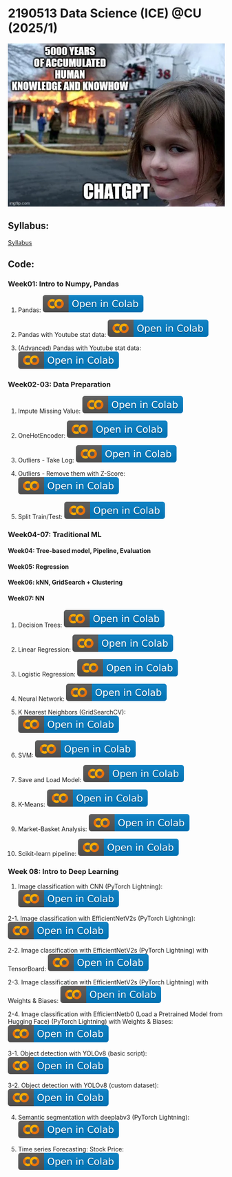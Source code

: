 # 2190513 Data Science (ICE) @CU (2025/1)

![Meme](https://raw.githubusercontent.com/pvateekul/2190513_DS-ICE_2025s1/main/image/meme.webp "Join DS")

## Syllabus:

[Syllabus](https://mycourseville-default.s3.ap-southeast-1.amazonaws.com/useruploaded_course_files/2025_1/70559/materials/Syllabus_2190513_DS_ICE_2025s1_v2-7075-17600037520770.pdf)

## Code:

### Week01: Intro to Numpy, Pandas

1. Pandas: [![Open In Colab](https://raw.githubusercontent.com/pvateekul/2190513_DS-ICE_2025s1/main/image/colab-badge.svg)](https://colab.research.google.com/github/pvateekul/2190513_DS-ICE_2025s1/blob/main/code/Week01_Intro_Pandas/1_Pandas.ipynb)

2. Pandas with Youtube stat data: [![Open In Colab](https://raw.githubusercontent.com/pvateekul/2190513_DS-ICE_2025s1/main/image/colab-badge.svg)](https://colab.research.google.com/github/pvateekul/2190513_DS-ICE_2025s1/blob/main/code/Week01_Intro_Pandas/2_Pandas_%28Dataset_Trending_YouTube_Video_Statistics%29.ipynb)

3. (Advanced) Pandas with Youtube stat data: [![Open In Colab](https://raw.githubusercontent.com/pvateekul/2190513_DS-ICE_2025s1/main/image/colab-badge.svg)](https://colab.research.google.com/github/pvateekul/2190513_DS-ICE_2025s1/blob/main/code/Week01_Intro_Pandas/3_Advanced_Pandas_%28Dataset_Trending_YouTube_Video_Statistics%29.ipynb)

### Week02-03: Data Preparation

1. Impute Missing Value: [![Open In Colab](https://raw.githubusercontent.com/pvateekul/2190513_DS-ICE_2025s1/main/image/colab-badge.svg)](https://colab.research.google.com/github/pvateekul/2190513_DS-ICE_2025s1/blob/main/code/Week02_DataPrep/Lab2_ImputeMissingValue_Pipeline.ipynb)


2. OneHotEncoder: [![Open In Colab](https://raw.githubusercontent.com/pvateekul/2190513_DS-ICE_2025s1/main/image/colab-badge.svg)](https://colab.research.google.com/github/pvateekul/2190513_DS-ICE_2025s1/blob/main/code/Week02_DataPrep/Lab1_LoansDataSet.ipynb)

3. Outliers - Take Log: [![Open In Colab](https://raw.githubusercontent.com/pvateekul/2190513_DS-ICE_2025s1/main/image/colab-badge.svg)](https://colab.research.google.com/github/pvateekul/2190513_DS-ICE_2025s1/blob/main/code/Week02_DataPrep/Lab4_Outliers_Titanic_Pipeline.ipynb)

4. Outliers - Remove them with Z-Score: [![Open In Colab](https://raw.githubusercontent.com/pvateekul/2190513_DS-ICE_2025s1/main/image/colab-badge.svg)](https://colab.research.google.com/github/pvateekul/2190513_DS-ICE_2025s1/blob/main/code/Week02_DataPrep/Lab5_Outliers_Diabetes_(optional).ipynb)

5. Split Train/Test: [![Open In Colab](https://raw.githubusercontent.com/pvateekul/2190513_DS-ICE_2025s1/main/image/colab-badge.svg)](https://colab.research.google.com/github/pvateekul/2190513_DS-ICE_2025s1/blob/main/code/Week02_DataPrep/Lab3_SplitTrainTest.ipynb)

### Week04-07: Traditional ML
#### Week04: Tree-based model, Pipeline, Evaluation
#### Week05: Regression
#### Week06: kNN, GridSearch + Clustering
#### Week07: NN

1. Decision Trees: [![Open In Colab](https://raw.githubusercontent.com/pvateekul/2190513_DS-ICE_2025s1/main/image/colab-badge.svg)](https://colab.research.google.com/github/pvateekul/2190513_DS-ICE_2025s1/blob/main/code/Week03_ML/1_Decision_Trees_Random_Forests_v3.ipynb)

2. Linear Regression: [![Open In Colab](https://raw.githubusercontent.com/pvateekul/2190513_DS-ICE_2025s1/main/image/colab-badge.svg)](https://colab.research.google.com/github/pvateekul/2190513_DS-ICE_2025s1/blob/main/code/Week03_ML/2_Linear_Regression_v2.ipynb)

3. Logistic Regression: [![Open In Colab](https://raw.githubusercontent.com/pvateekul/2190513_DS-ICE_2025s1/main/image/colab-badge.svg)](https://colab.research.google.com/github/pvateekul/2190513_DS-ICE_2025s1/blob/main/code/Week03_ML/3_Logistic_Regression_v2.ipynb)

4. Neural Network: [![Open In Colab](https://raw.githubusercontent.com/pvateekul/2190513_DS-ICE_2025s1/main/image/colab-badge.svg)](https://colab.research.google.com/github/pvateekul/2190513_DS-ICE_2025s1/blob/main/code/Week03_ML/4_Neural_Network_v3.ipynb)

5. K Nearest Neighbors (GridSearchCV): [![Open In Colab](https://raw.githubusercontent.com/pvateekul/2190513_DS-ICE_2025s1/main/image/colab-badge.svg)](https://colab.research.google.com/github/pvateekul/2190513_DS-ICE_2025s1/blob/main/code/Week03_ML/5_K_Nearest_Neighbors_v2_update_09012025.ipynb)

6. SVM: [![Open In Colab](https://raw.githubusercontent.com/pvateekul/2190513_DS-ICE_2025s1/main/image/colab-badge.svg)](https://colab.research.google.com/github/pvateekul/2190513_DS-ICE_2025s1/blob/main/code/Week03_ML/6_Support_Vector_Machine_v2.ipynb)

7. Save and Load Model: [![Open In Colab](https://raw.githubusercontent.com/pvateekul/2190513_DS-ICE_2025s1/main/image/colab-badge.svg)](https://colab.research.google.com/github/pvateekul/2190513_DS-ICE_2025s1/blob/main/code/Week03_ML/7_Save_Load_Model_v2.ipynb)

8. K-Means: [![Open In Colab](https://raw.githubusercontent.com/pvateekul/2190513_DS-ICE_2025s1/main/image/colab-badge.svg)](https://colab.research.google.com/github/pvateekul/2190513_DS-ICE_2025s1/blob/main/code/Week03_ML/8_K_Means_Clustering_v2.ipynb)

9. Market-Basket Analysis: [![Open In Colab](https://raw.githubusercontent.com/pvateekul/2190513_DS-ICE_2025s1/main/image/colab-badge.svg)](https://colab.research.google.com/github/pvateekul/2190513_DS-ICE_2025s1/blob/main/code/Week03_ML/9_Market_Basket_Intro_v2.ipynb)

10. Scikit-learn pipeline: [![Open In Colab](https://raw.githubusercontent.com/pvateekul/2190513_DS-ICE_2025s1/main/image/colab-badge.svg)](https://colab.research.google.com/github/pvateekul/2190513_DS-ICE_2025s1/blob/main/code/Week03_ML/10_Scikit_learn_Pipeline.ipynb)


### Week 08: Intro to Deep Learning

1. Image classification with CNN (PyTorch Lightning): [![Open In Colab](https://raw.githubusercontent.com/pvateekul/2190513_DS-ICE_2025s1/main/image/colab-badge.svg)](https://colab.research.google.com/github/pvateekul/2190513_DS-ICE_2025s1/blob/main/code/Week08_DL/1_Image_classification_CIFAR10_CNN(lightning).ipynb)

2-1. Image classification with EfficientNetV2s (PyTorch Lightning): [![Open In Colab](https://raw.githubusercontent.com/pvateekul/2190513_DS-ICE_2025s1/main/image/colab-badge.svg)](https://colab.research.google.com/github/pvateekul/2190513_DS-ICE_2025s1/blob/main/code/Week08_DL/2_Image_classification_Animal_EfficientNetV2(lightning).ipynb)

2-2. Image classification with EfficientNetV2s (PyTorch Lightning) with TensorBoard: [![Open In Colab](https://raw.githubusercontent.com/pvateekul/2190513_DS-ICE_2025s1/main/image/colab-badge.svg)](https://colab.research.google.com/github/pvateekul/2190513_DS-ICE_2025s1/blob/main/code/Week08_DL/2_2_Image_classification_Animal_EfficientNetV2(lightning)_TensorBoard.ipynb)

2-3. Image classification with EfficientNetV2s (PyTorch Lightning) with Weights & Biases: [![Open In Colab](https://raw.githubusercontent.com/pvateekul/2190513_DS-ICE_2025s1/main/image/colab-badge.svg)](https://colab.research.google.com/github/pvateekul/2190513_DS-ICE_2025s1/blob/main/code/Week08_DL/2_3_Image_classification_Animal_EfficientNetV2(lightning)_wandb.ipynb)

2-4. Image classification with EfficientNetb0 (Load a Pretrained Model from Hugging Face) (PyTorch Lightning) with Weights & Biases: [![Open In Colab](https://raw.githubusercontent.com/pvateekul/2190513_DS-ICE_2025s1/main/image/colab-badge.svg)](https://colab.research.google.com/github/pvateekul/2190513_DS-ICE_2025s1/blob/main/code/Week08_DL/2_4_Image_classification_Animal_EfficientNet(lightning)_wandb_HuggingFace.ipynb)

3-1. Object detection with YOLOv8 (basic script): [![Open In Colab](https://raw.githubusercontent.com/pvateekul/2190513_DS-ICE_2025s1/main/image/colab-badge.svg)](https://colab.research.google.com/github/pvateekul/2190513_DS-ICE_2025s1/blob/main/code/Week08_DL/3_2_Object_detection_VOCDetection_yolov8_basic.ipynb)

3-2. Object detection with YOLOv8 (custom dataset): [![Open In Colab](https://raw.githubusercontent.com/pvateekul/2190513_DS-ICE_2025s1/main/image/colab-badge.svg)](https://colab.research.google.com/github/pvateekul/2190513_DS-ICE_2025s1/blob/main/code/Week08_DL/3_3_Object_detection_VOCDetection_yolov8_advanced.ipynb)

4. Semantic segmentation with deeplabv3 (PyTorch Lightning): [![Open In Colab](https://raw.githubusercontent.com/pvateekul/2190513_DS-ICE_2025s1/main/image/colab-badge.svg)](https://colab.research.google.com/github/pvateekul/2190513_DS-ICE_2025s1/blob/main/code/Week08_DL/4_Semantic_segmentation_Camseq_deeplabv3_DataInGD(lightning).ipynb)

5. Time series Forecasting: Stock Price: [![Open In Colab](https://raw.githubusercontent.com/pvateekul/2190513_DS-ICE_2025s1/main/image/colab-badge.svg)](https://colab.research.google.com/github/pvateekul/2190513_DS-ICE_2025s1/blob/main/code/Week08_DL/5_Time_series_forecasting_DataInGD_update.ipynb)
